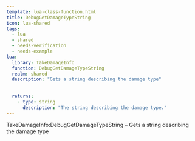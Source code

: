 ```yaml
---
template: lua-class-function.html
title: DebugGetDamageTypeString
icon: lua-shared
tags:
  - lua
  - shared
  - needs-verification
  - needs-example
lua:
  library: TakeDamageInfo
  function: DebugGetDamageTypeString
  realm: shared
  description: "Gets a string describing the damage type"
  
  
  returns:
    - type: string
      description: "The string describing the damage type."
---
```


<div class="lua__search__keywords">
TakeDamageInfo:DebugGetDamageTypeString &#x2013; Gets a string describing the damage type
</div>
